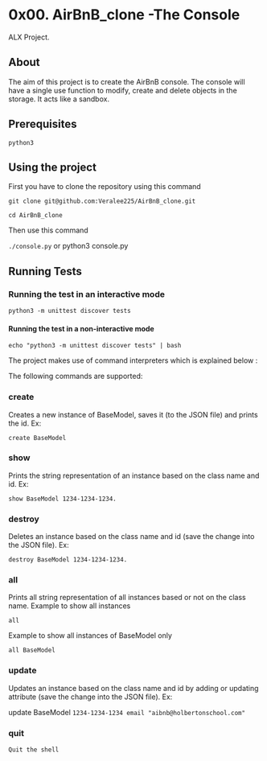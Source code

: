 # 0x00. AirBnB_clone -The Console

ALX Project.

## About

The aim of this project is to create the AirBnB console.
The console will have a single use function to modify, create and delete objects in the storage. It acts like a sandbox.

## Prerequisites

`python3`

## Using the project

First you have to clone the repository using this command

`git clone git@github.com:Veralee225/AirBnB_clone.git`

`cd AirBnB_clone`

Then use this command

`./console.py`
or
python3 console.py

## Running Tests

### Running the test in an interactive mode

`python3 -m unittest discover tests`

#### Running the test in a non-interactive mode

`echo "python3 -m unittest discover tests" | bash`

The project makes use of command interpreters which is explained below :

The following commands are supported:

### create

Creates a new instance of BaseModel, saves it (to the JSON file) and prints the id.
  Ex:

`create BaseModel`

### show

Prints the string representation of an instance based on the class name and id.
Ex:

`show BaseModel 1234-1234-1234.`

### destroy

Deletes an instance based on the class name and id (save the change into the JSON file).
  Ex:

`destroy BaseModel 1234-1234-1234.`

### all

Prints all string representation of all instances based or not on the class name.
Example to show all instances

`all`

Example to show all instances of BaseModel only

`all BaseModel`

### update

Updates an instance based on the class name and id by adding or updating attribute (save the change into the JSON file).
Ex:

update BaseModel `1234-1234-1234 email "aibnb@holbertonschool.com"`
  
### quit

`Quit the shell`


